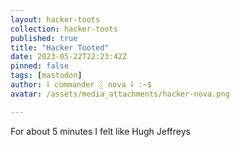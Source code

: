 ```yaml
---
layout: hacker-toots
collection: hacker-toots
published: true
title: "Hacker Tooted"
date: 2023-05-22T22:23:42Z
pinned: false
tags: [mastodon]
author: ⸸ commander ░ nova ⸸ :~$
avatar: /assets/media_attachments/hacker-nova.png

---
```


<p>For about 5 minutes I felt like Hugh Jeffreys</p>


